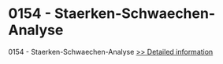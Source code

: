 # 0154 - Staerken-Schwaechen-Analyse
0154 - Staerken-Schwaechen-Analyse
[>> Detailed information](https://secure.shareit.com/shareit/product.html?productid=300999982&affiliateid=200057808)
